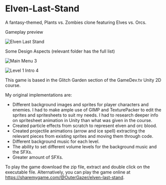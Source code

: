 # Elven-Last-Stand
A fantasy-themed, Plants vs. Zombies clone featuring Elves vs. Orcs.

Gameplay preview

![Elven Last Stand](https://user-images.githubusercontent.com/71871620/129695069-bbe2bd03-8220-4da7-ad7d-656c8c73c85a.gif)

Some Design Aspects (relevant folder has the full list)

![Main Menu 3](https://user-images.githubusercontent.com/71871620/129875405-e66337dc-4f04-4c03-a20b-bf70a896e144.png)

![Level 1 Intro 4](https://user-images.githubusercontent.com/71871620/129875674-614445ba-e1d0-4b65-81f2-3f9babbb9893.png)

This game is based in the Glitch Garden section of the GameDev.tv Unity 2D course.

My original implementations are:
- Different background images and sprites for player characters and enemies. I had to make ample use of GIMP and TexturePacker to edit the sprites and spritesheets to suit my needs. I had to research deeper info on spritesheet animation in Unity than what was given in the course.
- Created particle effects from scratch to represent elven and orc blood.
- Created projectile animations (arrow and ice spell) extracting the relevant pieces from existing sprites and moving them through code.
- Different background music for each level.
- The ability to set different volume levels for the background music and the SFXs.
- Greater amount of SFXs.

To play the game download the zip file, extract and double click on the executable file.
Alternatively, you can play the game online at https://sharemygame.com/@OuterGazer/elven-last-stand.

